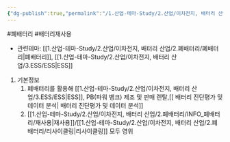 ```yaml
---
{"dg-publish":true,"permalink":"/1.산업-테마-Study/2.산업/이차전지, 배터리 산업/2.폐배터리/종목/어스앤배터리/","created":"2024-11-20T21:02:27.625+09:00","updated":"2025-06-03T20:07:21.374+09:00"}
---
```


#폐배터리 #배터리재사용




- 관련테마: [[1.산업-테마-Study/2.산업/이차전지, 배터리 산업/2.폐배터리/폐배터리\|폐배터리]], [[1.산업-테마-Study/2.산업/이차전지, 배터리 산업/3.ESS/ESS\|ESS]]


1. 기본정보
	1. 폐배터리를 활용해 [[1.산업-테마-Study/2.산업/이차전지, 배터리 산업/3.ESS/ESS\|ESS]], PB(파워 뱅크) 제조 및 판매 렌탈,[[ 배터리 진단평가 및 데이터 분석\| 배터리 진단평가 및 데이터 분석]]
	2. [[1.산업-테마-Study/2.산업/이차전지, 배터리 산업/2.폐배터리/INFO_폐배터리/재사용\|재사용]]/[[1.산업-테마-Study/2.산업/이차전지, 배터리 산업/2.폐배터리/리사이클링\|리사이클링]] 모두 영위